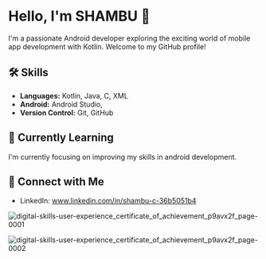 # Hello, I'm SHAMBU 👋

I'm a passionate Android developer exploring the exciting world of mobile app development with Kotlin. Welcome to my GitHub profile!

## 🛠️ Skills

- **Languages:** Kotlin, Java, C, XML
- **Android:** Android Studio, 
- **Version Control:** Git, GitHub

## 🌱 Currently Learning

I'm currently focusing on improving my skills in android development.

## 🤝 Connect with Me

- LinkedIn: www.linkedin.com/in/shambu-c-36b5051b4 


![digital-skills-user-experience_certificate_of_achievement_p9avx2f_page-0001](https://github.com/shambuchandran/shambuchandran/assets/142157293/20a2fd31-5b17-4556-b500-18fcfce13c1f)

![digital-skills-user-experience_certificate_of_achievement_p9avx2f_page-0002](https://github.com/shambuchandran/shambuchandran/assets/142157293/d88fb07a-3981-4462-b756-0d5a8778ede8)

